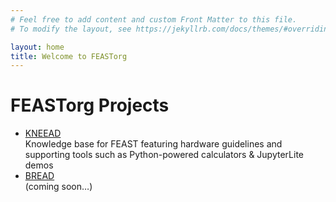 ```yaml
---
# Feel free to add content and custom Front Matter to this file.
# To modify the layout, see https://jekyllrb.com/docs/themes/#overriding-theme-defaults

layout: home
title: Welcome to FEASTorg
---
```


# FEASTorg Projects

- [KNEEAD](/KNEEAD/)  
  Knowledge base for FEAST featuring hardware guidelines and supporting tools such as Python-powered calculators & JupyterLite demos
- [BREAD](/BREAD/)  
  (coming soon…)
